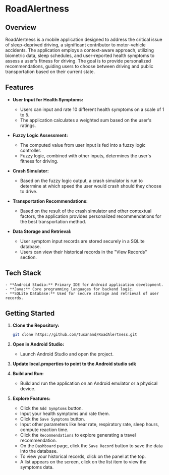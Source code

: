 # RoadAlertness

## Overview

RoadAlertness is a mobile application designed to address the critical issue of sleep-deprived driving, a significant contributor to motor-vehicle accidents. The application employs a context-aware approach, utilizing biometric data, sleep schedules, and user-reported health symptoms to assess a user's fitness for driving. The goal is to provide personalized recommendations, guiding users to choose between driving and public transportation based on their current state.

## Features

- **User Input for Health Symptoms:**
    - Users can input and rate 10 different health symptoms on a scale of 1 to 5.
    - The application calculates a weighted sum based on the user's ratings.

- **Fuzzy Logic Assessment:**
    - The computed value from user input is fed into a fuzzy logic controller.
    - Fuzzy logic, combined with other inputs, determines the user's fitness for driving.

- **Crash Simulator:**
    - Based on the fuzzy logic output, a crash simulator is run to determine at which speed the user would crash should they choose to drive.

- **Transportation Recommendations:**
    - Based on the result of the crash simulator and other contextual factors, the application provides personalized recommendations for the best transportation method.

- **Data Storage and Retrieval:**
    - User symptom input records are stored securely in a SQLite database.
    - Users can view their historical records in the "View Records" section.

## Tech Stack

    - **Android Studio:** Primary IDE for Android application development.
    - **Java:** Core programming languages for backend logic.
    - **SQLite Database:** Used for secure storage and retrieval of user records.

## Getting Started

1. **Clone the Repository:**
    ```bash
    git clone https://github.com/tusanand/RoadAlertness.git
    ```

2. **Open in Android Studio:**
    - Launch Android Studio and open the project.

3. **Update local.properties to point to the Android studio sdk**

4. **Build and Run:**
    - Build and run the application on an Android emulator or a physical device.

5. **Explore Features:** 
    - Click the `Add Symptoms` button.
    - Input your health symptoms and rate them.
    - Click the `Save Symptoms` button.
    - Input other parameters like hear rate, respiratory rate, sleep hours, compute reaction time.
    - Click the `Recommendations` to explore generating a travel recommendation.
    - On the `Dashboard` page, click the `Save Record` button to save the data into the database.
    - To view your historical records, click on the panel at the top.
    - A list appears on the screen, click on the list item to view the symptoms data.